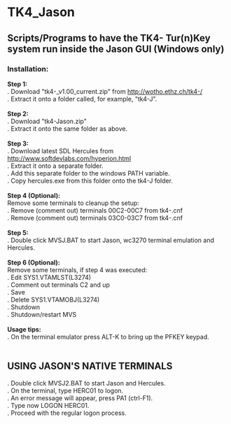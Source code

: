 # TK4_Jason

## Scripts/Programs to have the TK4- Tur(n)Key system run inside the Jason GUI (Windows only)

### Installation:

**Step 1:**<br>
. Download "tk4-_v1.00_current.zip" from http://wotho.ethz.ch/tk4-/<br>
. Extract it onto a folder called, for example, "tk4-J".<br>
<br>
**Step 2:**<br>
. Download "tk4-Jason.zip"<br>
. Extract it onto the same folder as above.<br>
<br>
**Step 3:**<br>
. Download latest SDL Hercules from http://www.softdevlabs.com/hyperion.html<br>
. Extract it onto a separate folder.<br>
. Add this separate folder to the windows PATH variable.<br>
. Copy hercules.exe from this folder onto the tk4-J folder.<br>
<br>
**Step 4 (Optional):**<br>
Remove some terminals to cleanup the setup:<br>
. Remove (comment out) terminals 00C2-00C7 from tk4-.cnf<br>
. Remove (comment out) terminals 03C0-03C7 from tk4-.cnf<br>
<br>
**Step 5:**<br>
. Double click MVSJ.BAT to start Jason, wc3270 terminal emulation and Hercules.<br>
<br>
**Step 6 (Optional):**<br>
Remove some terminals, if step 4 was executed:<br>
. Edit SYS1.VTAMLST(L3274)<br>
. Comment out terminals C2 and up<br>
. Save<br>
. Delete SYS1.VTAMOBJ(L3274)<br>
. Shutdown<br>
. Shutdown/restart MVS<br>
<br>
**Usage tips:**<br>
. On the terminal emulator press ALT-K to bring up the PFKEY keypad.<br>
<br>
## USING JASON'S NATIVE TERMINALS
. Double click MVSJ2.BAT to start Jason and Hercules.<br>
. On the terminal, type HERC01 to logon.<br>
. An error message will appear, press PA1 (ctrl-F1).<br>
. Type now LOGON HERC01.<br>
. Proceed with the regular logon process.
